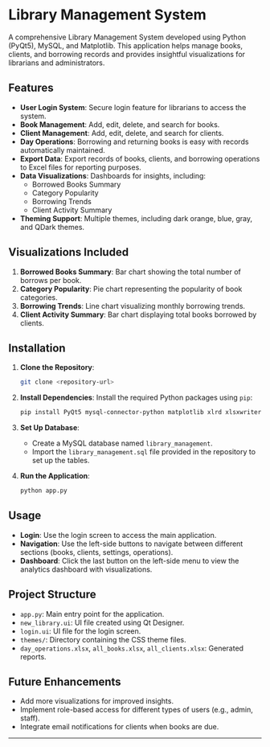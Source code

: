 # Library Management System

A comprehensive Library Management System developed using Python (PyQt5), MySQL, and Matplotlib. This application helps manage books, clients, and borrowing records and provides insightful visualizations for librarians and administrators.

## Features

- **User Login System**: Secure login feature for librarians to access the system.
- **Book Management**: Add, edit, delete, and search for books.
- **Client Management**: Add, edit, delete, and search for clients.
- **Day Operations**: Borrowing and returning books is easy with records automatically maintained.
- **Export Data**: Export records of books, clients, and borrowing operations to Excel files for reporting purposes.
- **Data Visualizations**: Dashboards for insights, including:
  - Borrowed Books Summary
  - Category Popularity
  - Borrowing Trends
  - Client Activity Summary
- **Theming Support**: Multiple themes, including dark orange, blue, gray, and QDark themes.

## Visualizations Included

1. **Borrowed Books Summary**: Bar chart showing the total number of borrows per book.
2. **Category Popularity**: Pie chart representing the popularity of book categories.
3. **Borrowing Trends**: Line chart visualizing monthly borrowing trends.
4. **Client Activity Summary**: Bar chart displaying total books borrowed by clients.

## Installation

1. **Clone the Repository**:
   ```sh
   git clone <repository-url>
   ```

2. **Install Dependencies**:
   Install the required Python packages using `pip`:
   ```sh
   pip install PyQt5 mysql-connector-python matplotlib xlrd xlsxwriter
   ```

3. **Set Up Database**:
   - Create a MySQL database named `library_management`.
   - Import the `library_management.sql` file provided in the repository to set up the tables.

4. **Run the Application**:
   ```sh
   python app.py
   ```

## Usage

- **Login**: Use the login screen to access the main application.
- **Navigation**: Use the left-side buttons to navigate between different sections (books, clients, settings, operations).
- **Dashboard**: Click the last button on the left-side menu to view the analytics dashboard with visualizations.

## Project Structure

- `app.py`: Main entry point for the application.
- `new_library.ui`: UI file created using Qt Designer.
- `login.ui`: UI file for the login screen.
- `themes/`: Directory containing the CSS theme files.
- `day_operations.xlsx`, `all_books.xlsx`, `all_clients.xlsx`: Generated reports.

## Future Enhancements

- Add more visualizations for improved insights.
- Implement role-based access for different types of users (e.g., admin, staff).
- Integrate email notifications for clients when books are due.
---

